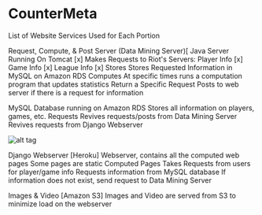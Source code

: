CounterMeta
===========
List of Website Services Used for Each Portion

Request, Compute, & Post Server (Data Mining Server)[
Java Server Running On Tomcat [x]
Makes Requests to Riot's Servers:
Player Info [x]
Game Info [x]
League Info [x]
Stores
Stores Requested Information in MySQL on Amazon RDS 
Computes
At specific times runs a computation program that updates statistics
Return a Specific Request
Posts to web server if there is a request for information

MySQL Database running on Amazon RDS
Stores all information on players, games, etc.
Requests
Revives requests/posts from Data Mining Server
Revives requests from Django Webserver 

![alt tag](https://github.com/IClaudius/CounterMeta/blob/master/databaseimg.png)

Django Webserver [Heroku]
Webserver, contains all the computed web pages
Some pages are static
Computed Pages
Takes Requests from users for player/game info 
Requests information from MySQL database
If information does not exist, send request to Data Mining Server

Images & Video [Amazon S3]
Images and Video are served from S3 to minimize load on the webserver


